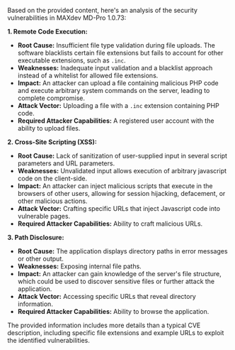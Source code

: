 Based on the provided content, here's an analysis of the security vulnerabilities in MAXdev MD-Pro 1.0.73:

**1. Remote Code Execution:**

*   **Root Cause:** Insufficient file type validation during file uploads. The software blacklists certain file extensions but fails to account for other executable extensions, such as `.inc`.
*   **Weaknesses:**  Inadequate input validation and a blacklist approach instead of a whitelist for allowed file extensions.
*   **Impact:**  An attacker can upload a file containing malicious PHP code and execute arbitrary system commands on the server, leading to complete compromise.
*   **Attack Vector:**  Uploading a file with a `.inc` extension containing PHP code.
*   **Required Attacker Capabilities:**  A registered user account with the ability to upload files.

**2. Cross-Site Scripting (XSS):**

*   **Root Cause:** Lack of sanitization of user-supplied input in several script parameters and URL parameters.
*   **Weaknesses:** Unvalidated input allows execution of arbitrary javascript code on the client-side.
*   **Impact:** An attacker can inject malicious scripts that execute in the browsers of other users, allowing for session hijacking, defacement, or other malicious actions.
*   **Attack Vector:**  Crafting specific URLs that inject Javascript code into vulnerable pages.
*   **Required Attacker Capabilities:**  Ability to craft malicious URLs.

**3. Path Disclosure:**

*   **Root Cause:** The application displays directory paths in error messages or other output.
*   **Weaknesses:** Exposing internal file paths.
*   **Impact:** An attacker can gain knowledge of the server's file structure, which could be used to discover sensitive files or further attack the application.
*   **Attack Vector:** Accessing specific URLs that reveal directory information.
*   **Required Attacker Capabilities:** Ability to browse the application.

The provided information includes more details than a typical CVE description, including specific file extensions and example URLs to exploit the identified vulnerabilities.